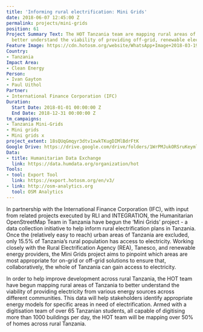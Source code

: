 ```yaml
---
title: 'Informing rural electrification: Mini Grids'
date: 2018-06-07 12:45:00 Z
permalink: projects/mini-grids
position: 61
Project Summary Text: The HOT Tanzania team are mapping rural areas of Tanzania to
  better understand the viability of providing off-grid, renewable electricity solutions.
Feature Image: https://cdn.hotosm.org/website/WhatsApp+Image+2018-03-19+at+7.45.20+PM.jpeg
Country:
- Tanzania
Impact Area:
- Clean Energy
Person:
- Ivan Gayton
- Paul Uithol
Partner:
- International Finance Corporation (IFC)
Duration:
  Start Date: 2018-01-01 00:00:00 Z
  End Date: 2018-12-31 00:00:00 Z
tm_campaigns:
- Tanzania Mini-Grids
- Mini grids
- Mini grids x
project_extent: 18sQUqGmqyr3dtv1xwkTKugDIMlBdrFtK
Google Drive: https://drive.google.com/drive/folders/1WrPMJukORSruKeyml42BIEiojwhYVRKu?usp=sharing
Data:
- title: Humanitarian Data Exchange
  link: https://data.humdata.org/organization/hot
Tools:
- tool: Export Tool
  link: https://export.hotosm.org/en/v3/
- link: http://osm-analytics.org
  tool: OSM Analytics
---
```


In partnership with the International Finance Corporation (IFC), with input from related projects executed by RLI and INTEGRATION, the Humanitarian OpenStreetMap Team in Tanzania have begun the ‘Mini Grids’ project - a data collection initiative to help inform rural electrification plans in Tanzania. Once the (relatively easy to reach) urban areas of Tanzania are excluded, only 15.5% of Tanzania’s rural population has access to electricity. Working closely with the Rural Electrification Agency (REA), Tanesco, and renewable energy providers, the Mini Grids project aims to pinpoint which areas are most appropriate for on-grid or off-grid solutions to ensure that, collaboratively, the whole of Tanzania can gain access to electricity.

In order to help improve development across rural Tanzania, the HOT team have begun mapping rural areas of Tanzania to better understand the viability of providing electricity from various energy sources across different communities. This data will help stakeholders identify appropriate energy models for specific areas in need of electrification. Armed with a digitisation team of over 65 Tanzanian students, all capable of digitising more than 1000 buildings per day, the HOT team will be mapping over 50% of homes across rural Tanzania.